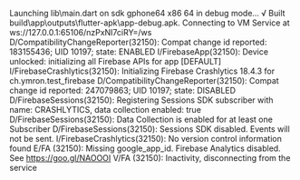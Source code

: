 Launching lib\main.dart on sdk gphone64 x86 64 in debug mode...
√  Built build\app\outputs\flutter-apk\app-debug.apk.
Connecting to VM Service at ws://127.0.0.1:65106/nzPxNI7ciRY=/ws
D/CompatibilityChangeReporter(32150): Compat change id reported: 183155436; UID 10197; state: ENABLED
I/FirebaseApp(32150): Device unlocked: initializing all Firebase APIs for app [DEFAULT]
I/FirebaseCrashlytics(32150): Initializing Firebase Crashlytics 18.4.3 for ch.ymron.test_firebase
D/CompatibilityChangeReporter(32150): Compat change id reported: 247079863; UID 10197; state: DISABLED
D/FirebaseSessions(32150): Registering Sessions SDK subscriber with name: CRASHLYTICS, data collection enabled: true
D/FirebaseSessions(32150): Data Collection is enabled for at least one Subscriber
D/FirebaseSessions(32150): Sessions SDK disabled. Events will not be sent.
I/FirebaseCrashlytics(32150): No version control information found
E/FA      (32150): Missing google_app_id. Firebase Analytics disabled. See https://goo.gl/NAOOOI
V/FA      (32150): Inactivity, disconnecting from the service